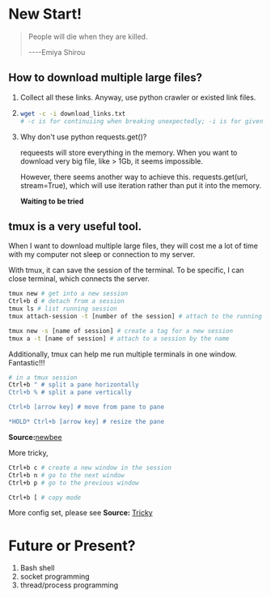 # New Start!

> People will die when they are killed.
>
> ----Emiya Shirou

## How to download multiple large files?

1. Collect all these links. Anyway, use python crawler or existed link files.

2. ```bash
   wget -c -i download_links.txt 
   # -c is for continuiing when breaking unexpectedly; -i is for given link file.
   ```

3. Why don't use python requests.get()?

   requeests will store everything in the memory. When you want to download very big file, like > 1Gb, it seems impossible.

   However, there seems another way to achieve this. requests.get(url, stream=True), which will use iteration rather than put it into the memory.

   **Waiting to be tried**



## tmux is a very useful tool.

When I want to download multiple large files, they will cost me a lot of time with my computer not sleep or connection to my server.

With tmux, it can save the session of the terminal. To be specific, I can close terminal, which connects the server.

```bash
tmux new # get into a new session
Ctrl+b d # detach from a session
tmux ls # list running session
tmux attach-session -t [number of the session] # attach to the running session

tmux new -s [name of session] # create a tag for a new session
tmux a -t [name of session] # attach to a session by the name
```



Additionally, tmux can help me run multiple terminals in one window. Fantastic!!!

```bash
# in a tmux session
Ctrl+b " # split a pane horizontally
Ctrl+b % # split a pane vertically

Ctrl+b [arrow key] # move from pane to pane

*HOLD* Ctrl+b [arrow key] # resize the pane

```

**Source:**[newbee](https://hackernoon.com/a-gentle-introduction-to-tmux-8d784c404340)

More tricky,

```bash
Ctrl+b c # create a new window in the session
Ctrl+b n # go to the next window
Ctrl+b p # go to the previous window

Ctrl+b [ # copy mode
```

More config set, please see **Source:** [Tricky](https://lukaszwrobel.pl/blog/tmux-tutorial-split-terminal-windows-easily/)



# Future or Present?

1. Bash shell
2. socket programming
3. thread/process programming